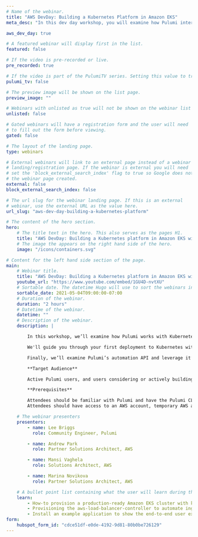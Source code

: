 ```yaml
---
# Name of the webinar.
title: "AWS DevDay: Building a Kubernetes Platform in Amazon EKS"
meta_desc: "In this dev day workshop, you will examine how Pulumi interacts with Kubernetes, and build real-world examples of managing Amazon EKS clusters."

aws_dev_day: true

# A featured webinar will display first in the list.
featured: false

# If the video is pre-recorded or live.
pre_recorded: true

# If the video is part of the PulumiTV series. Setting this value to true will list the video in the "PulumiTV" section.
pulumi_tv: false

# The preview image will be shown on the list page.
preview_image: ""

# Webinars with unlisted as true will not be shown on the webinar list
unlisted: false

# Gated webinars will have a registration form and the user will need
# to fill out the form before viewing.
gated: false

# The layout of the landing page.
type: webinars

# External webinars will link to an external page instead of a webinar
# landing/registration page. If the webinar is external you will need
# set the 'block_external_search_index' flag to true so Google does not index
# the webinar page created.
external: false
block_external_search_index: false

# The url slug for the webinar landing page. If this is an external
# webinar, use the external URL as the value here.
url_slug: "aws-dev-day-building-a-kubernetes-platform"

# The content of the hero section.
hero:
    # The title text in the hero. This also serves as the pages H1.
    title: "AWS DevDay: Building a Kubernetes platform in Amazon EKS with Pulumi"
    # The image the appears on the right hand side of the hero.
    image: "/icons/containers.svg"

# Content for the left hand side section of the page.
main:
    # Webinar title.
    title: "AWS DevDay: Building a Kubernetes platform in Amazon EKS with Pulumi"
    youtube_url: "https://www.youtube.com/embed/1GU4D-nvtXU"
    # Sortable date. The datetime Hugo will use to sort the webinars in date order.
    sortable_date: 2021-05-04T09:00:00-07:00
    # Duration of the webinar.
    duration: "2 hours"
    # Datetime of the webinar.
    datetime: ""
    # Description of the webinar.
    description: |

        In this workshop, we’ll examine how Pulumi works with Kubernetes, and show real-world examples of managing Amazon EKS clusters.

        We'll guide you through your first deployment to Kubernetes with Pulumi, before showing you the power of Pulumi's reusable components to turbo-charge your platform deployment.

        Finally, we’ll examine Pulumi’s automation API and leverage it’s powerful capabilities to expose your application deployment platform into your users' hands without asking them to write a single line of code!

        **Target Audience**

        Active Pulumi users, and users considering or actively building a Kubernetes platform

        **Prerequisites**

        Attendees should be familiar with Pulumi and have the Pulumi CLI installed on their machine.
        Attendees should have access to an AWS account, temporary AWS accounts will be provided to users on a first come, first served basis.

    # The webinar presenters
    presenters:
        - name: Lee Briggs
          role: Community Engineer, Pulumi

        - name: Andrew Park
          role: Partner Solutions Architect, AWS

        - name: Mansi Vaghela
          role: Solutions Architect, AWS

        - name: Marina Novikova
          role: Partner Solutions Architect, AWS

    # A bullet point list containing what the user will learn during the webinar.
    learn:
        - How-to provision a production-ready Amazon EKS cluster with key features enabled using Pulumi
        - Provisioning the aws-load-balancer-controller to automate ingress creation
        - Install an example application to show the end-to-end user experience for users.
form:
    hubspot_form_id: "cdce51df-e0de-4192-9d81-80b0be726129"
---
```

